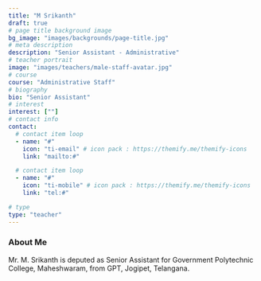 ```yaml
---
title: "M Srikanth"
draft: true
# page title background image
bg_image: "images/backgrounds/page-title.jpg"
# meta description
description: "Senior Assistant - Administrative"
# teacher portrait
image: "images/teachers/male-staff-avatar.jpg"
# course
course: "Administrative Staff"
# biography
bio: "Senior Assistant"
# interest
interest: [""]
# contact info
contact:
  # contact item loop
  - name: "#"
    icon: "ti-email" # icon pack : https://themify.me/themify-icons
    link: "mailto:#"

  # contact item loop
  - name: "#"
    icon: "ti-mobile" # icon pack : https://themify.me/themify-icons
    link: "tel:#"

# type
type: "teacher"
---
```


### About Me

Mr. M. Srikanth is deputed as Senior Assistant for Government Polytechnic College, Maheshwaram, from GPT, Jogipet, Telangana.
